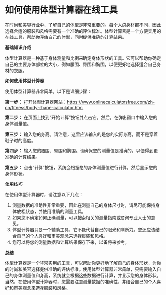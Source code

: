 如何使用体型计算器在线工具
=============

在时尚和美容行业中，了解自己的体型是非常重要的。每个人的身材都不同，因此选择合适的服装和风格需要有一个准确的评估标准。体型计算器是一个方便实用的在线工具，帮助你评估自己的体型，同时提供准确的计算结果。

**基础知识介绍**

体型计算器是一种基于身体测量和比例来确定身体形状的工具。它可以帮助你确定自己的主要身体部位的大小，例如腰围、臀围和胸围，以便更好地选择适合自己身材的衣服。

**如何使用体型计算器**

使用体型计算器非常简单。以下是详细步骤：

**第一步：** 打开体型计算器网站：<https://www.onlinecalculatorsfree.com/zh-cn/fitness/body-shape-calculator.html>

**第二步：** 在页面上找到“开始计算”按钮并点击它。然后，在弹出窗口中输入您的身体测量值。

**第三步：** 输入您的身高。请注意，这里应该输入的是您的实际身高，而不是穿着鞋子时的高度。

**第四步：** 输入您的腰围、臀围和胸围。请确保您的测量值是准确的，以便得到更准确的计算结果。

**第五步：** 点击“计算”按钮，系统会根据您的身体测量值进行计算，然后显示您的身体形状。

**使用技巧**

在使用体型计算器时，请注意以下几点：

1. 测量数据的准确性非常重要，因此在测量自己的身体尺寸时，请尽可能保持身体放松状态，并使用准确的测量工具。
2. 如果您不确定如何正确测量，可以搜索相关的测量指南或咨询专业人士的意见。
3. 体型计算器只是一个辅助工具，它不能代替自己的眼光和判断力。您还应该结合自己的个人喜好和审美观念来选择服装和风格。
4. 您可以将您的测量数据和计算结果保存下来，以备将来参考。

**总结**

体型计算器是一个非常实用的工具，可以帮助你更好地了解自己的身体形状，为你的时尚和美容选择提供准确的评估标准。使用体型计算器非常简单，只需要输入自己的身体测量值和身高，系统就会根据这些数据进行计算，并显示您的身体形状。当然，在使用体型计算器时，您需要注意测量数据的准确性，并结合自己的个人喜好和审美观念来选择服装和风格。